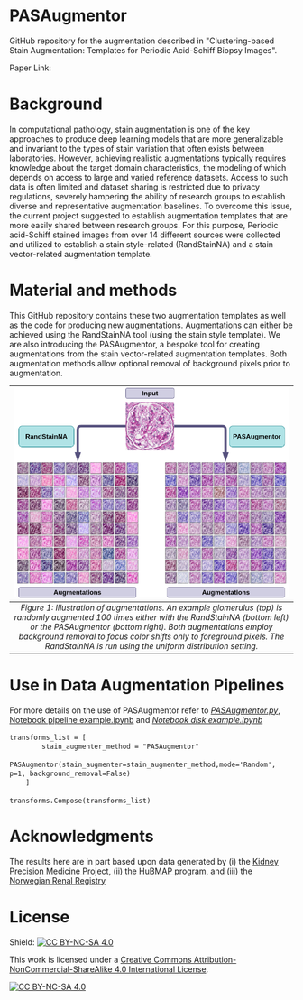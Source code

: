 # PASAugmentor

GitHub repository for the augmentation described in "Clustering-based Stain Augmentation: Templates for Periodic Acid-Schiff Biopsy Images".

Paper Link:

# Background

In computational pathology, stain augmentation is one of the key approaches to produce deep learning models that are more generalizable and invariant to the types of stain variation that often exists between laboratories. However, achieving realistic augmentations typically requires knowledge about the target domain characteristics, the modeling of which depends on access to large and varied reference datasets. Access to such data is often limited and dataset sharing is restricted due to privacy regulations, severely hampering the ability of research groups to establish diverse and representative augmentation baselines. To overcome this issue, the current project suggested to establish augmentation templates that are more easily shared between research groups. For this purpose, Periodic acid-Schiff stained images from over 14 different sources were collected and utilized to establish a stain style-related (RandStainNA) and a stain vector-related augmentation template.

# Material and methods

This GitHub repository contains these two augmentation templates as well as the code for producing new augmentations. Augmentations can either be achieved using the RandStainNA tool (using the stain style template). We are also introducing the PASAugmentor, a bespoke tool for creating augmentations from the stain vector-related augmentation templates. Both augmentation methods allow optional removal of background pixels prior to augmentation.

| ![Figure 1: Illustration of augmentations. An example glomerulus (top) is randomly augmented 100 times either with the RandStainNA (bottom left) or the PASAugmentor (bottom right). Both augmentations employ background removal to focus color shifts only to foreground pixels. The RandStainNA is run using the uniform distribution setting.](https://github.com/patologiivest/PASAugmentor/blob/main/Images/src/Fig.png?raw=true) |
|:--:| 
| *Figure 1: Illustration of augmentations. An example glomerulus (top) is randomly augmented 100 times either with the RandStainNA (bottom left) or the PASAugmentor (bottom right). Both augmentations employ background removal to focus color shifts only to foreground pixels. The RandStainNA is run using the uniform distribution setting.* |

# Use in Data Augmentation Pipelines

For more details on the use of PASAugmentor refer to [*PASAugmentor.py*](PASAugmentor.py), [Notebook pipeline example.ipynb](https://github.com/patologiivest/PASAugmentor/blob/52c960333215578575f57c2c9e9264a470cec8ff/Examples/Notebook%20pipeline%20example.ipynb) and [*Notebook disk example.ipynb*](https://github.com/patologiivest/PASAugmentor/blob/52c960333215578575f57c2c9e9264a470cec8ff/Examples/Notebook%20disk%20example.ipynb)

```         
transforms_list = [
        stain_augmenter_method = "PASAugmentor"
        PASAugmentor(stain_augmenter=stain_augmenter_method,mode='Random', p=1, background_removal=False)
    ]
    
transforms.Compose(transforms_list)
```

# Acknowledgments

The results here are in part based upon data generated by (i) the [Kidney Precision Medicine Project](https://www.kpmp.org), (ii) the [HuBMAP program](https://hubmapconsortium.org), and (iii) the [Norwegian Renal Registry](https://www.nephro.no/nnr.html)

# License

Shield: [![CC BY-NC-SA 4.0](https://img.shields.io/badge/License-CC%20BY--NC--SA%204.0-lightgrey.svg)](http://creativecommons.org/licenses/by-nc-sa/4.0/)

This work is licensed under a [Creative Commons Attribution-NonCommercial-ShareAlike 4.0 International License](http://creativecommons.org/licenses/by-nc-sa/4.0/).

[![CC BY-NC-SA 4.0](https://licensebuttons.net/l/by-nc-sa/4.0/88x31.png)](http://creativecommons.org/licenses/by-nc-sa/4.0/)
